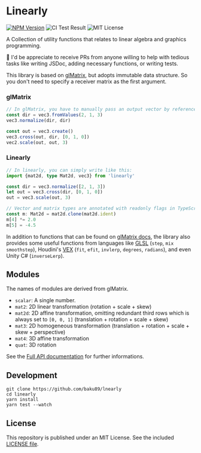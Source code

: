 # Linearly

[![NPM Version](https://img.shields.io/npm/v/linearly.svg)](https://www.npmjs.com/package/linearly)
![CI Test Result](https://github.com/baku89/linearly/actions/workflows/ci.yml/badge.svg)
![MIT License](https://img.shields.io/npm/l/linearly.svg)

A Collection of utility functions that relates to linear algebra and graphics programming.

🍡 I'd be appreciate to receive PRs from anyone willing to help with tedious tasks like writing JSDoc, adding necessary functions, or writing tests.

This library is based on [glMatrix](https://github.com/toji/gl-matrix), but adopts immutable data structure. So you don't need to specify a receiver matrix as the first argument.

### glMatrix

```ts
// In glMatrix, you have to manually pass an output vector by reference to reuse  vectors in efficient way.
const dir = vec3.fromValues(2, 1, 3)
vec3.normalize(dir, dir)

const out = vec3.create()
vec3.cross(out, dir, [0, 1, 0])
vec2.scale(out, out, 3)
```

### Linearly

```ts
// In linearly, you can simply write like this:
import {mat2d, type Mat2d, vec3} from 'linearly'

const dir = vec3.normalize([2, 1, 3])
let out = vec3.cross(dir, [0, 1, 0])
out = vec3.scale(out, 3)

// Vector and matrix types are annotated with readonly flags in TypeScript, and some constants are defined as frozen array (applied Object.freeze). You can use `clone` if you want to mutate the elements of values.
const m: Mat2d = mat2d.clone(mat2d.ident)
m[4] *= 2.0
m[5] = -4.5
```

In addition to functions that can be found on [glMatrix docs](https://glmatrix.net/), the library also provides some useful functions from languages like [GLSL](https://registry.khronos.org/OpenGL-Refpages/gl4/html/indexflat.php) (`step`, `mix` `smoothstep`), Houdini's [VEX](https://www.sidefx.com/docs/houdini/vex/functions/) (`fit`, `efit`, `invlerp`, `degrees`, `radians`), and even Unity C# (`inverseLerp`).

## Modules

The names of modules are derived from glMatrix.

- `scalar`: A single number.
- `mat2`: 2D linear transformation (rotation + scale + skew)
- `mat2d`: 2D affine transformation, omitting redundant third rows which is always set to `[0, 0, 1]` (translation + rotation + scale + skew)
- `mat3`: 2D homogeneous transformation (translation + rotation + scale + skew + perspective)
- `mat4`: 3D affine transformation
- `quat`: 3D rotation

See the [Full API documentation](https://baku89.github.io/linearly) for further informations.

## Development

```
git clone https://github.com/baku89/lnearly
cd linearly
yarn install
yarn test --watch
```

## License

This repository is published under an MIT License. See the included [LICENSE file](./LICENSE).
